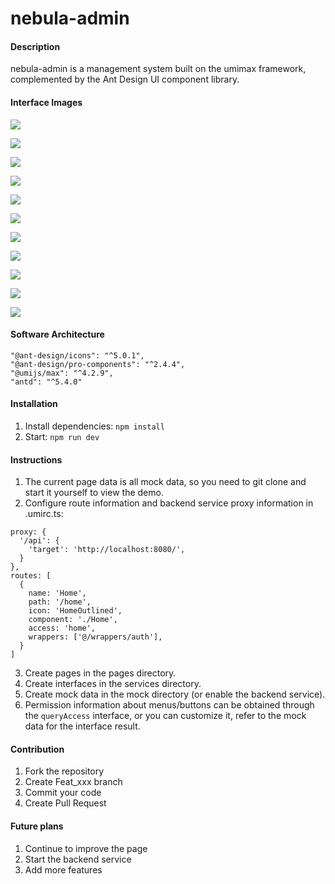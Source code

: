 # nebula-admin

#### Description

nebula-admin is a management system built on the umimax framework, complemented by the Ant Design UI component library.

#### Interface Images

![](https://gitee.com/kushu001/pic-go-images/raw/master/images/20240801113906.png)

![](https://gitee.com/kushu001/pic-go-images/raw/master/images/20240801114034.png)

![](https://gitee.com/kushu001/pic-go-images/raw/master/images/20240801114145.png)

![](https://gitee.com/kushu001/pic-go-images/raw/master/images/20240801114221.png)

![](https://gitee.com/kushu001/pic-go-images/raw/master/images/20240801114303.png)

![](https://gitee.com/kushu001/pic-go-images/raw/master/images/20240801114349.png)

![](https://gitee.com/kushu001/pic-go-images/raw/master/images/20240801114423.png)

![](https://gitee.com/kushu001/pic-go-images/raw/master/images/20240801114448.png)

![](https://gitee.com/kushu001/pic-go-images/raw/master/images/20240801114532.png)

![](https://gitee.com/kushu001/pic-go-images/raw/master/images/20240801114603.png)

![](https://gitee.com/kushu001/pic-go-images/raw/master/images/20240801114639.png)

#### Software Architecture

```
"@ant-design/icons": "^5.0.1",
"@ant-design/pro-components": "^2.4.4",
"@umijs/max": "^4.2.9",
"antd": "^5.4.0"
```

#### Installation

1. Install dependencies: `npm install`
2. Start: `npm run dev`

#### Instructions

1.  The current page data is all mock data, so you need to git clone and start it yourself to view the demo.
2.  Configure route information and backend service proxy information in .umirc.ts:

```
proxy: {
  '/api': {
    'target': 'http://localhost:8080/',
  }
},
routes: [
  {
    name: 'Home',
    path: '/home',
    icon: 'HomeOutlined',
    component: './Home',
    access: 'home',
    wrappers: ['@/wrappers/auth'],
  }
]
```

3.  Create pages in the pages directory.
4.  Create interfaces in the services directory.
5.  Create mock data in the mock directory (or enable the backend service).
6.  Permission information about menus/buttons can be obtained through the `queryAccess` interface, or you can customize it, refer to the mock data for the interface result.

#### Contribution

1.  Fork the repository
2.  Create Feat_xxx branch
3.  Commit your code
4.  Create Pull Request

#### Future plans

1.  Continue to improve the page
2.  Start the backend service
3.  Add more features
